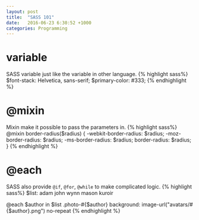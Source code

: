 ```yaml
---
layout: post
title:  "SASS 101"
date:   2016-06-23 6:30:52 +1000
categories: Programming
---
```


variable
========
SASS variable just like the variable in other language. 
{% highlight sass%}
$font-stack:    Helvetica, sans-serif;
$primary-color: #333;
{% endhighlight %}

@mixin
======
Mixin make it possible to pass the parameters in.
{% highlight sass%}
@mixin border-radius($radius) {
  -webkit-border-radius: $radius;
     -moz-border-radius: $radius;
      -ms-border-radius: $radius;
          border-radius: $radius;
}
{% endhighlight %}

@each
=====
SASS also provide `@if`, `@for`, `@while` to make complicated logic.
{% highlight sass%}
$list: adam john wynn mason kuroir

  @each $author in $list
    .photo-#{$author}
      background: image-url("avatars/#{$author}.png") no-repeat
{% endhighlight %}


